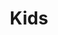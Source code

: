 ---
portfolio: kids
title:  "Kids"
description: "Fire in the sky over PA"
imgSrc: "../images/v3/kids/kids-3.jpg"
layout: port-v
set: kids
---